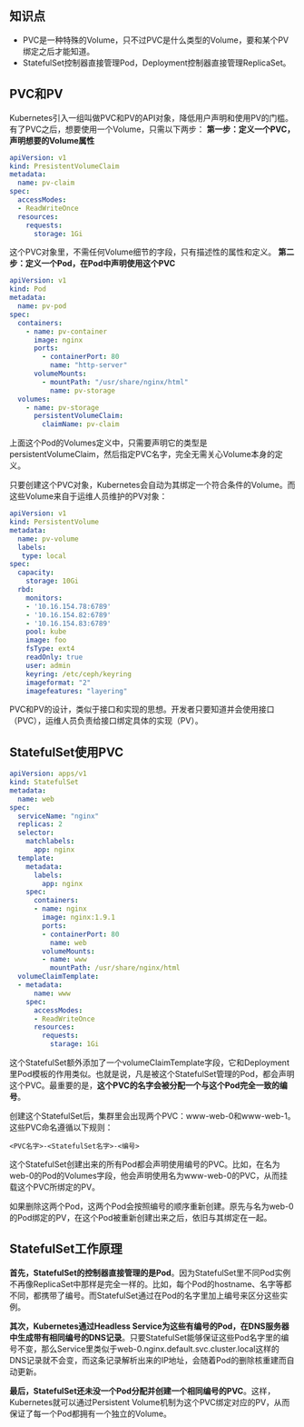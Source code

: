 ## **知识点**
- PVC是一种特殊的Volume，只不过PVC是什么类型的Volume，要和某个PV绑定之后才能知道。
- StatefulSet控制器直接管理Pod，Deployment控制器直接管理ReplicaSet。

## **PVC和PV**
Kubernetes引入一组叫做PVC和PV的API对象，降低用户声明和使用PV的门槛。有了PVC之后，想要使用一个Volume，只需以下两步：
**第一步：定义一个PVC，声明想要的Volume属性**
```yaml
apiVersion: v1
kind: PresistentVolumeClaim
metadata:
  name: pv-claim
spec:
  accessModes:
  - ReadWriteOnce
  resources:
    requests:
      storage: 1Gi
```
这个PVC对象里，不需任何Volume细节的字段，只有描述性的属性和定义。
**第二步：定义一个Pod，在Pod中声明使用这个PVC**
```yaml
apiVersion: v1
kind: Pod
metadata:
  name: pv-pod
spec:
  containers:
    - name: pv-container
      image: nginx
      ports:
        - containerPort: 80
          name: "http-server"
      volumeMounts:
        - mountPath: "/usr/share/nginx/html"
          name: pv-storage
  volumes:
    - name: pv-storage
      persistentVolumeClaim:
        claimName: pv-claim
```
上面这个Pod的Volumes定义中，只需要声明它的类型是persistentVolumeClaim，然后指定PVC名字，完全无需关心Volume本身的定义。

只要创建这个PVC对象，Kubernetes会自动为其绑定一个符合条件的Volume。而这些Volume来自于运维人员维护的PV对象：
```yaml
apiVersion: v1
kind: PersistentVolume
metadata:
  name: pv-volume
  labels:
   type: local
spec:
  capacity:
    storage: 10Gi
  rbd:
    monitors:
    - '10.16.154.78:6789'
    - '10.16.154.82:6789'
    - '10.16.154.83:6789'
    pool: kube
    image: foo
    fsType: ext4
    readOnly: true
    user: admin
    keyring: /etc/ceph/keyring
    imageformat: "2"
    imagefeatures: "layering"
```
PVC和PV的设计，类似于接口和实现的思想。开发者只要知道并会使用接口（PVC），运维人员负责给接口绑定具体的实现（PV）。

## **StatefulSet使用PVC**
```yaml
apiVersion: apps/v1
kind: StatefulSet
metadata:
  name: web
spec:
  serviceName: "nginx"
  replicas: 2
  selector:
    matchlabels:
      app: nginx
  template:
    metadata:
      labels:
        app: nginx
    spec:
      containers:
      - name: nginx
        image: nginx:1.9.1
        ports:
        - containerPort: 80
          name: web
        volumeMounts:
        - name: www
          mountPath: /usr/share/nginx/html
  volumeClaimTemplate:
  - metadata:
      name: www
    spec:
      accessModes:
      - ReadWriteOnce
      resources:
        requests:
          starage: 1Gi
```
这个StatefulSet额外添加了一个volumeClaimTemplate字段，它和Deployment里Pod模板的作用类似。也就是说，凡是被这个StatefulSet管理的Pod，都会声明这个PVC。最重要的是，**这个PVC的名字会被分配一个与这个Pod完全一致的编号**。

创建这个StatefulSet后，集群里会出现两个PVC：www-web-0和www-web-1。这些PVC命名遵循以下规则：
```
<PVC名字>-<StatefulSet名字>-<编号>
```
这个StatefulSet创建出来的所有Pod都会声明使用编号的PVC。比如，在名为web-0的Pod的Volumes字段，他会声明使用名为www-web-0的PVC，从而挂载这个PVC所绑定的PV。

如果删除这两个Pod，这两个Pod会按照编号的顺序重新创建。原先与名为web-0的Pod绑定的PV，在这个Pod被重新创建出来之后，依旧与其绑定在一起。

## **StatefulSet工作原理**
**首先，StatefulSet的控制器直接管理的是Pod**。因为StatefulSet里不同Pod实例不再像ReplicaSet中那样是完全一样的。比如，每个Pod的hostname、名字等都不同，都携带了编号。而StatefulSet通过在Pod的名字里加上编号来区分这些实例。

**其次，Kubernetes通过Headless Service为这些有编号的Pod，在DNS服务器中生成带有相同编号的DNS记录**。只要StatefulSet能够保证这些Pod名字里的编号不变，那么Service里类似于web-0.nginx.default.svc.cluster.local这样的DNS记录就不会变，而这条记录解析出来的IP地址，会随着Pod的删除核重建而自动更新。

**最后，StatefulSet还未没一个Pod分配并创建一个相同编号的PVC**。这样，Kubernetes就可以通过Persistent Volume机制为这个PVC绑定对应的PV，从而保证了每一个Pod都拥有一个独立的Volume。